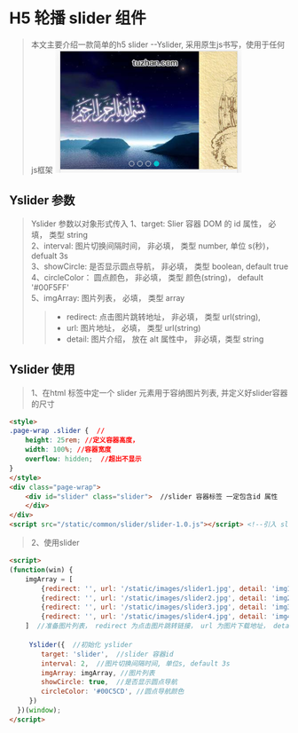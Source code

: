 # H5 轮播 slider 组件 #

> 本文主要介绍一款简单的h5 slider --Yslider, 采用原生js书写，使用于任何js框架
> ![slider](./yslider.png)

## Yslider 参数 ##
> Yslider 参数以对象形式传入
> 1、target: Slier 容器 DOM 的 id 属性， 必填， 类型 string  
> 2、interval: 图片切换间隔时间， 非必填， 类型 number, 单位 s(秒)， defualt 3s  
> 3、showCircle: 是否显示圆点导航， 非必填， 类型 boolean, default true   
> 4、circleColor： 圆点颜色， 非必填， 类型 颜色(string)， default '#00F5FF'   
> 5、imgArray: 图片列表， 必填， 类型 array
>> - redirect: 点击图片跳转地址， 非必填， 类型 url(string), 
>> - url: 图片地址， 必填， 类型 url(string)
>> - detail: 图片介绍， 放在 alt 属性中， 非必填，类型 string

## Yslider 使用 ##
> 1、在html 标签中定一个 slider 元素用于容纳图片列表, 并定义好slider容器的尺寸
```html
<style>
.page-wrap .slider {  //
    height: 25rem; //定义容器高度，
    width: 100%; //容器宽度
    overflow: hidden;  //超出不显示
}
</style>
<div class="page-wrap">
    <div id="slider" class="slider">  //slider 容器标签 一定包含id 属性
    </div>
</div>
<script src="/static/common/slider/slider-1.0.js"></script> <!--引入 slider-->
```

> 2、使用slider
```html
<script>
(function(win) {
    imgArray = [
        {redirect: '', url: '/static/images/slider1.jpg', detail: 'img1'},
        {redirect: '', url: '/static/images/slider2.jpg', detail: 'img2'},
        {redirect: '', url: '/static/images/slider3.jpg', detail: 'img3'},
        {redirect: '', url: '/static/images/slider4.jpg', detail: 'img4'}
    ]  //准备图片列表， redirect 为点击图片跳转链接， url 为图片下载地址， detail: 为图片说明

     Yslider({  //初始化 yslider
        target: 'slider',  //slider 容器id
        interval: 2,  //图片切换间隔时间, 单位s, default 3s
        imgArray: imgArray, //图片列表
        showCircle: true,  //是否显示圆点导航
        circleColor: '#00C5CD', //圆点导航颜色
     })
  })(window);
</script>
```